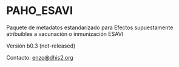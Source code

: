 # PAHO_ESAVI

Paquete de metadatos estandarizado para Efectos supuestamente atribuíbles a vacunación o inmunización ESAVI

Versión b0.3 (not-released)



Contacto: enzo@dhis2.org

